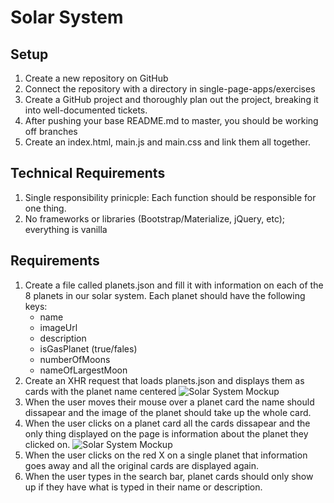 # Solar System

## Setup
1. Create a new repository on GitHub
1. Connect the repository with a directory in single-page-apps/exercises
1. Create a GitHub project and thoroughly plan out the project, breaking it into well-documented tickets.
1. After pushing your base README.md to master, you should be working off branches
1. Create an index.html, main.js and main.css and link them all together.

## Technical Requirements

1. Single responsibility prinicple: Each function should be responsible for one thing.
1. No frameworks or libraries (Bootstrap/Materialize, jQuery, etc); everything is vanilla

## Requirements

1. Create a file called planets.json and fill it with information on each of the 8 planets in our solar system.  Each planet should have the following keys:
    * name
    * imageUrl
    * description
    * isGasPlanet (true/fales)
    * numberOfMoons
    * nameOfLargestMoon
2. Create an XHR request that loads planets.json and displays them as cards with the planet name centered
![Solar System Mockup](https://github.com/nss-nightclass-projects/exercise-vault/blob/master/images/solarsystem1.png)
3.  When the user moves their mouse over a planet card the name should dissapear and the image of the planet should take up the whole card.
4.  When the user clicks on a planet card all the cards dissapear and the only thing displayed on the page is information about the planet they clicked on.
![Solar System Mockup](https://github.com/nss-nightclass-projects/exercise-vault/blob/master/images/solarsystem2.png)
5.  When the user clicks on the red X on a single planet that information goes away and all the original cards are displayed again.
6.  When the user types in the search bar, planet cards should only show up if they have what is typed in their name or description.
